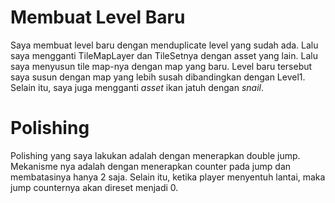 # Membuat Level Baru
Saya membuat level baru dengan menduplicate level yang sudah ada. Lalu saya mengganti TileMapLayer dan TileSetnya dengan asset yang lain. Lalu saya menyusun tile map-nya dengan map yang baru. Level baru tersebut saya susun dengan map yang lebih susah dibandingkan dengan Level1. Selain itu, saya juga mengganti _asset_ ikan jatuh dengan _snail_.


# Polishing
Polishing yang saya lakukan adalah dengan menerapkan double jump. Mekanisme nya adalah dengan menerapkan counter pada jump dan membatasinya hanya 2 saja. Selain itu, ketika player menyentuh lantai, maka jump counternya akan direset menjadi 0.